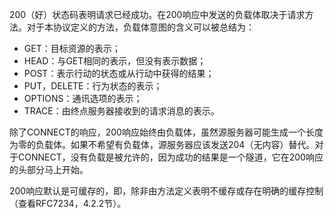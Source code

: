 200（好）状态码表明请求已经成功。在200响应中发送的负载体取决于请求方法。对于本协议定义的方法，负载体意图的含义可以被总结为：

- GET：目标资源的表示；
- HEAD：与GET相同的表示，但没有表示数据；
- POST：表示行动的状态或从行动中获得的结果；
- PUT，DELETE：行为状态的表示；
- OPTIONS：通讯选项的表示；
- TRACE：由终点服务器接收到的请求消息的表示。

除了CONNECT的响应，200响应始终由负载体，虽然源服务器可能生成一个长度为零的负载体。如果不希望有负载体，源服务器应该发送204（无内容）替代。对于CONNECT，没有负载是被允许的，因为成功的结果是一个隧道，它在200响应的头部分马上开始。

200响应默认是可缓存的，即，除非由方法定义表明不缓存或存在明确的缓存控制（查看RFC7234，4.2.2节）。